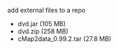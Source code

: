 add external files to a repo
- dvd.jar (105 MB)
- dvd.zip (258 MB)
- cMap2data_0.99.2.tar (27.8 MB)

